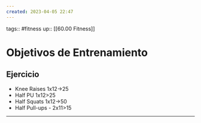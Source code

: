 ```yaml
---
created: 2023-04-05 22:47
---
```

tags:: #fitness
up:: [[60.00 Fitness]]
# Objetivos de Entrenamiento

## Ejercicio
- Knee Raises 1x12->25
- Half PU 1x12>25
- Half Squats 1x12->50
- Half Pull-ups - 2x11>15

___
